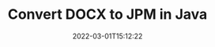 ---
############################# Static ############################
layout: "auto-gen-conversion"
date: 2022-03-01T15:12:22
draft: false
otherformats: bmp doc docm docx dot dotm dotx epub gif ico jpeg jpg md odt ott pdf png psd rtf tex tif tiff txt xps
breadcrumb: DOCX to JPM in Java

############################# Head ############################
head_title: "DOCX to JPM Converter in Java"
head_description: "Convert DOCX to JPM in Java using a few lines of code. Use the GroupDocs Document Conversion API to convert over 160 file formats."

############################# Header ############################
title: "Convert DOCX to JPM in Java"
description: "DOCX to JPM conversion with a few lines of Java code"
bg_image: "https://cms.admin.containerize.com/templates/aspose/App_Themes/V3/images/bg/header1.png"
bg_overlay: false
button:
    enable: true

############################# SubMenu ############################
submenu:
    enable: true

    left:
        img_alt: "GroupDocs.Conversion for Java"
        image: "https://cms.admin.containerize.com/templates/groupdocs/images/product-logos/90x90-noborder/groupdocs-conversion-java.png"
        product: "GroupDocs.Conversion"
        platform: "Java"



############################# About ############################
about:
    enable: true
    title: "About GroupDocs.Conversion for Java API"
    content: |
        [GroupDocs.Conversion for Java](https://products.groupdocs.com/conversion/java/) can be used to convert Microsoft Word, Excel, PowerPoint, PDF, Visio and other formats. GroupDocs.Conversion is a standalone API that is suitable for back-end and internal systems where high performance is required. It does not depend on any software such as Microsoft or Open Office.
    

overview:
    enable: true
    content: |
        Convert your DOCX files to JPM in Java easily. You can use just a couple of Java code lines in any platform of your choice like - Windows, Linux, macOS.
        You can try DOCX to JPM conversion for free and evaluate conversion results quality.  Along with simple file conversion scenarios you can try more advanced options for loading source DOCX file and for saving output JPM result. 
        
        For example, for the source DOCX file you may use the following load options:

        * auto-detect file format;
        * specify password for protected files (if file format supports it);
        * replace missing fonts to preserve document appearance.
        
        There are also advanced convert options for the JPM file:

        * convert specific document page or page range;
        * add a watermark to the converted JPM file and many more.

        Once conversion is completed you can save your JPM file to the local file path or any third-party storage like FTP, Amazon S3, Google Drive, Dropbox etc. Please note - to convert DOCX to JPM there is no need for any additional software installed - like MS Office, Open Office, Adobe Acrobat Reader etc.


############################# Steps ############################
steps:
    enable: true
    title_left: "Steps to convert DOCX to JPM in Java"
    content_left: |
        [GroupDocs.Conversion for Java](https://products.groupdocs.com/conversion/java/) makes it easy for developers to convert a DOCX file to JPM with a few lines of code.
        
        * Create an instance of the Converter class and provide the file DOCX with the full path
        * Create and set ConvertOptions for JPM type.
        * Call the Converter.Convert method and pass the full path and format (JPM) as a parameter

    title_right: "System Requirements"
    content_right: |
        Basic conversion with GroupDocs.Conversion for Java can be done in just a few simple steps. Our APIs are supported on all major platforms and operating systems. Before executing the code below, make sure you have the following prerequisites installed on your system.

        * Operating systems: Microsoft Windows, Linux, MacOS
        * Development environments: NetBeans, Intellij IDEA, Eclipse, etc.
        * Java runtime: J2SE 6.0 and above
        * Get the latest GroupDocs.Conversion for Java from [Maven](https://repository.groupdocs.com/webapp/#/artifacts/browse/tree/General/repo/com/groupdocs/groupdocs-conversion)
         
    code: |
        ```java    
        // Load source file DOCX for conversion
        Converter converter = new Converter("input.docx");
        // Prepare conversion options for target format JPM
        ConvertOptions convertOptions = new FileType().fromExtension("jpm").getConvertOptions();
        // Convert to JPM format
        converter.convert("output.jpm", convertOptions);
        ```

demos:
    enable: true
    title: "DOCX to JPM Live Demo"
    content: |
       Convert DOCX to JPM now by visiting the [GroupDocs.Conversion App](https://products.groupdocs.app/conversion/family) website. Online demo has the following advantages
          

more_formats:
    enable: true
    title: "Other supported DOCX conversions in Java"
    content: "You can also convert DOCX to many other file formats. Please see the list below."
       
       
back_to_top:
    enable: true
---